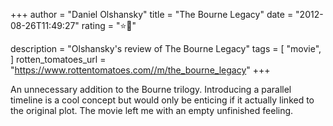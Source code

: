 +++
author = "Daniel Olshansky"
title = "The Bourne Legacy"
date = "2012-08-26T11:49:27"
rating = "⭐🌟"

description = "Olshansky's review of The Bourne Legacy"
tags = [
    "movie",
]
rotten_tomatoes_url = "https://www.rottentomatoes.com//m/the_bourne_legacy"
+++

An unnecessary addition to the Bourne trilogy. Introducing a parallel timeline is a cool concept but would only be enticing if it actually linked to the original plot. The movie left me with an empty unfinished feeling.
